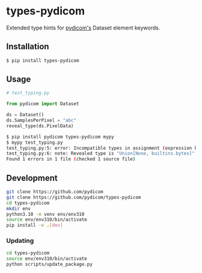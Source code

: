 # types-pydicom
Extended type hints for [pydicom's](https://github.com/pydicom/pydicom)
Dataset element keywords.

## Installation
```bash
$ pip install types-pydicom
```

## Usage
```python
# test_typing.py

from pydicom import Dataset

ds = Dataset()
ds.SamplesPerPixel = "abc"
reveal_type(ds.PixelData)
```

```bash
$ pip install pydicom types-pydicom mypy
$ mypy test_typing.py
test_typing.py:5: error: Incompatible types in assignment (expression has type "str", variable has type "int")  [assignment]
test_typing.py:6: note: Revealed type is "Union[None, builtins.bytes]"
Found 1 errors in 1 file (checked 1 source file)
```

## Development
```bash
git clone https://github.com/pydicom
git clone https://github.com/pydicom/types-pydicom
cd types-pydicom
mkdir env
python3.10 -m venv env/env310
source env/env310/bin/activate
pip install -e .[dev]
```

### Updating
```bash
cd types-pydicom
source env/env310/bin/activate
python scripts/update_package.py
```
